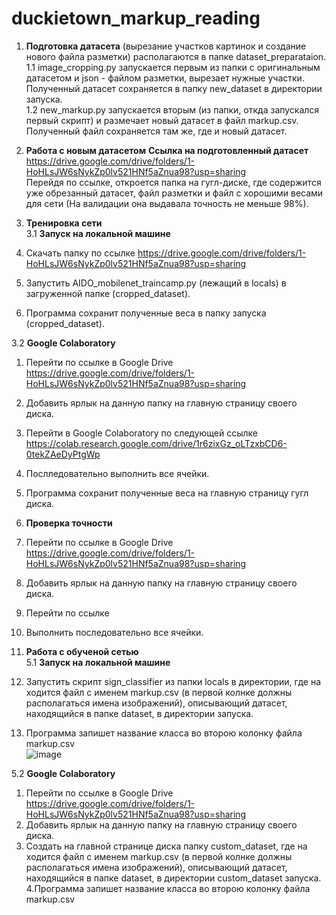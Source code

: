 # duckietown_markup_reading

1. **Подготовка датасета** (вырезание участков картинок и создание нового файла разметки) располагаются в папке dataset_preparataion.
1.1 image_cropping.py запускается первым из папки с оригинальным датасетом и json - файлом разметки, вырезает нужные участки. <br /> 
   Полученный датасет сохраняется в папку new_dataset в директории запуска. <br /> 
1.2 new_markup.py запускается вторым (из папки, откда запускался первый скрипт) и размечает новый датасет в файл markup.csv. <br />
   Полученный файл сохраняется там же, где и новый датасет. <br />

2. **Работа с новым датасетом** 
**Ссылка на подготовленный датасет** https://drive.google.com/drive/folders/1-HoHLsJW6sNykZp0lv521HNf5aZnua98?usp=sharing <br />
Перейдя по ссылке, откроется папка на гугл-диске, где содержится уже обрезанный датасет, файл разметки и файл с хорошими весами для сети (На валидации она выдавала точность не меньше 98%). <br />

3. **Тренировка сети** <br />
3.1 **Запуск на локальной машине** <br />
1. Скачать папку по ссылке https://drive.google.com/drive/folders/1-HoHLsJW6sNykZp0lv521HNf5aZnua98?usp=sharing <br />
2. Запустить AIDO_mobilenet_traincamp.py (лежащий в locals) в загруженной папке (cropped_dataset). <br />
3. Программа сохранит полученные веса в папку запуска (cropped_dataset). <br />

3.2 **Google Colaboratory** <br />
1. Перейти по ссылке в Google Drive https://drive.google.com/drive/folders/1-HoHLsJW6sNykZp0lv521HNf5aZnua98?usp=sharing <br />
2. Добавить ярлык на данную папку на главную страницу своего диска. <br />
3. Перейти в Google Colaboratory по следующей ссылке https://colab.research.google.com/drive/1r6zixGz_oLTzxbCD6-0tekZAeDyPtgWp <br />
4. Послледовательно выполнить все ячейки. <br />
5. Программа сохранит полученные веса на главную страницу гугл диска. <br />

4. **Проверка точности**  <br />
1. Перейти по ссылке в Google Drive https://drive.google.com/drive/folders/1-HoHLsJW6sNykZp0lv521HNf5aZnua98?usp=sharing <br />
2. Добавить ярлык на данную папку на главную страницу своего диска. <br />
3. Перейти по ссылке <br />
4. Выполнить последовательно все ячейки. <br />

5. **Работа с обученой сетью**  <br />
5.1 **Запуск на локальной машине** <br />
1. Запустить скрипт sign_classifier из папки locals в директории, где на ходится файл c именем markup.csv (в первой колнке должны располагаться имена изображений), описывающий датасет, находящийся в папке dataset, в директории запуска.  <br />
2. Программа запишет название класса во второю колонку файла markup.csv  <br />
![image](https://user-images.githubusercontent.com/71724561/125187392-19925b00-e238-11eb-8348-7591e6ce1c49.png)


5.2 **Google Colaboratory** <br />
1. Перейти по ссылке в Google Drive https://drive.google.com/drive/folders/1-HoHLsJW6sNykZp0lv521HNf5aZnua98?usp=sharing <br />
2. Добавить ярлык на данную папку на главную страницу своего диска. <br />
3. Создать на главной странице диска папку custom_dataset, где на ходится файл c именем markup.csv (в первой колнке должны располагаться имена изображений), описывающий датасет, находящийся в папке dataset, в директории custom_dataset запуска.  <br />
4.Программа запишет название класса во второю колонку файла markup.csv  <br />
